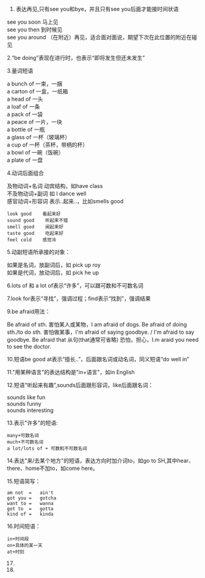 1. 表达再见,只有see you和bye，并且只有see you后面才能接时间状语

  see you soon    马上见  
  see you then    到时候见  
  see you around    （在附近）再见，适合面对面说，期望下次在此位置的附近在碰见  

2.“be doing”表现在进行时，也表示“即将发生但还未发生”

3.量词短语

  a bunch of    一束，一捆  
  a carton of    一盒，一纸箱  
  a head of        一头  
  a loaf of        一条  
  a pack of        一袋  
  a peace of        一片，一块  
  a bottle of        一瓶  
  a glass of        一杯（玻璃杯）  
  a cup of        一杯（茶杯，带柄的杯）  
  a bowl of        一碗（饭碗）  
  a plate of        一盘  
  
4.动词后面组合

  及物动词+名词        动宾结构，如have class  
  不及物动词+副词        如 I dance well  
  感官动词+形容词        表示..起来..，比如smells good
  
    look good    看起来好    
    sound good    听起来不错        
    smell good    闻起来好    
    taste good    吃起来好    
    feel cold    感觉冷

5.动副短语所承接的对象：

  如果是名词，放副词后，如 pick up roy  
  如果是代词，放动词后，如 pick he up  

6.lots of 和 a lot of表示“许多”，可以跟可数和不可数名词

7.look for表示“寻找”，强调过程；find表示“找到”，强调结果

9.be afraid用法：

  Be afraid of sth.     害怕某人或某物，I am afraid of dogs.
  Be afraid of doing sth./to do sth.    害怕做某事，I'm afraid of saying goodbye. / I'm afraid to say goodbye.
  Be afraid that 从句(that通常可省略)    恐怕，担心，I.m araid you need to see the doctor.

10.短语be good at表示“擅长..”，后面跟名词或动名词，同义短语“do well in”

11."用某种语言"的表达结构是"in+语言"，如in English
  
12.短语“听起来有趣”,sounds后面跟形容词，like后面跟名词：

  sounds like fun  
  sounds funny  
  sounds interesting  

13.表示"许多"的短语:

	many+可数名词
	much+不可数名词
	a lot/lots of + 可数和不可数名词

14.表达"来/去某个地方"的短语，表达方向时加介词to，如go to SH,其中hear、there、home不加to，如come here。

15.短语简写：

	am not	=	ain't
	got you	=	gotcha
	want to	=	wanna
	got to	=	gotta
	kind of	=	kinda

16.时间短语：
	
	in+时间段
	on+具体的某一天
	at+时刻

17.

18.